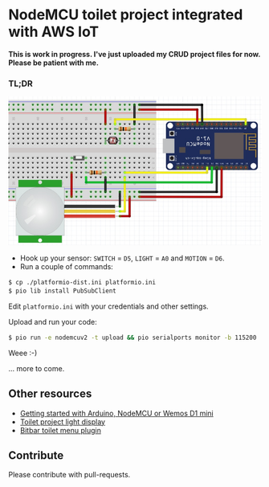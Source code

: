 # NodeMCU toilet project integrated with AWS IoT

__This is work in progress. I've just uploaded my CRUD project files for now. Please be patient with me.__

### TL;DR

![Toilet project sketch](img/fritzing-toilet-project.jpg)

* Hook up your sensor: `SWITCH` = `D5`, `LIGHT` = `A0` and `MOTION` = `D6`.
* Run a couple of commands:
```bash
$ cp ./platformio-dist.ini platformio.ini
$ pio lib install PubSubClient
```

Edit `platformio.ini` with your credentials and other settings.

Upload and run your code:
```bash
$ pio run -e nodemcuv2 -t upload && pio serialports monitor -b 115200
```

Weee :-)

... more to come.

## Other resources

* [Getting started with Arduino, NodeMCU or Wemos D1 mini](https://github.com/5orenso/arduino-getting-started)
* [Toilet project light display](https://github.com/5orenso/nodemcu-mqtt-toilet-project-display)
* [Bitbar toilet menu plugin](https://github.com/TeliaSoneraNorge/iot-hackaton-toilet-u1-bitbar)


## Contribute

Please contribute with pull-requests.